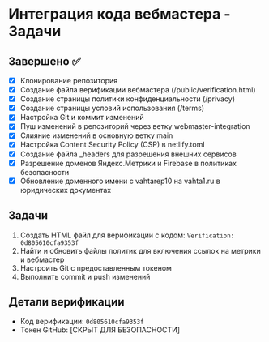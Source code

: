 # Интеграция кода вебмастера - Задачи

## Завершено ✅
- [x] Клонирование репозитория
- [x] Создание файла верификации вебмастера (/public/verification.html)
- [x] Создание страницы политики конфиденциальности (/privacy)
- [x] Создание страницы условий использования (/terms)
- [x] Настройка Git и коммит изменений
- [x] Пуш изменений в репозиторий через ветку webmaster-integration
- [x] Слияние изменений в основную ветку main
- [x] Настройка Content Security Policy (CSP) в netlify.toml
- [x] Создание файла _headers для разрешения внешних сервисов
- [x] Разрешение доменов Яндекс.Метрики и Firebase в политиках безопасности
- [x] Обновление доменного имени с vahtarep10 на vahta1.ru в юридических документах

## Задачи
1. Создать HTML файл для верификации с кодом: `Verification: 0d805610cfa9353f`
2. Найти и обновить файлы политик для включения ссылок на метрики и вебмастер
3. Настроить Git с предоставленным токеном
4. Выполнить commit и push изменений

## Детали верификации
- Код верификации: `0d805610cfa9353f`
- Токен GitHub: [СКРЫТ ДЛЯ БЕЗОПАСНОСТИ]
